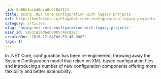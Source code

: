 ```yaml
---
_id: 5a88e1acbd6dca0d5f0d2124
title: Using .NET Core Configuration with legacy projects
url: http://benfoster.io/blog/net-core-configuration-legacy-projects
category: articles
slug: 'using-net-core-configuration-with-legacy-projects'
user_id: 5a83ce59d6eb0005c4ecda2c
createdOn: '2016-12-04T00:59:45.000Z'
tags: []
---
```


In .NET Core, configuration has been re-engineered, throwing away the  System.Configuration model that relied on XML-based configuration files and introducing a number of new configuration components offering more flexibility and better extensibility.
